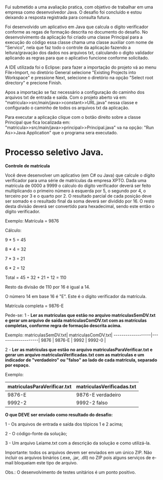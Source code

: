 Fui submetido a uma avaliação pratica, com objetivo de trabalhar em uma empresa como desenvolvedor Java. O desafio foi concluído e estou deixando a resposta registrada para consulta futura.

Foi desenvolvido um aplicativo em Java que calcula o dígito verificador conforme as regas de formação descrita no documento do desafio.
No desenvolvimento da aplicação foi criado uma classe Principal para a execução do código essa classe chama uma classe auxiliar com nome de "Servico", nela que faz todo o controle da aplicação fazendo a leitura/gravação dos dados nos arquivos txt, calculando o digito validador aplicando as regras para que o aplicativo funcione conforme solicitado.

A IDE utilizada foi o Eclipse: para fazer a importação do projeto vá ao menu File>Import, no diretório General selecione "Existing Projects into Workspace" e pressione Next, selecione o diretório na opção "Select root directory" e precione Finish.

Apos a importação se faz necessário a configuração do caminho dos arquivos txt de entrada e saída. Com o projeto aberto vá em: "matricula>>src/main/java>>constant>>URL.java" nessa classe e configurado o caminho de todos os arquivos txt da aplicação.

Para executar a aplicação clique com o botão direito sobre a classe Principal que fica localizada em: "matricula>>src/main/java>>principal>>Principal.java" va na opção: "Run As>>Java Application" que o programa sera executado.


# Processo seletivo Java.
**Controle de matrícula**

Você deve desenvolver um aplicativo (em C# ou Java) que calcule o dígito verificador para uma série de matrículas da empresa XPTO.
Dada uma matrícula de 0000 a 9999 o cálculo do dígito verificador deverá ser feito multiplicando o primeiro número à esquerda por 5, o segundo por 4, o terceiro por 3 e o quarto por 2. O resultado parcial de cada posição deve ser somado e o resultado final da soma deverá ser dividido por 16. O resto desta divisão deverá ser convertido para hexadecimal, sendo este então o dígito verificador.

Exemplo: Matrícula = 9876

Cálculo:

9 * 5 = 45

8 * 4 = 32

7 * 3 = 21

6 * 2 = 12

Total = 45 + 32 + 21 + 12 = 110


Resto da divisão de 110 por 16 é igual a 14.

O número 14 em base 16 é "E". Este é o dígito verificador da matrícula.

Matrícula completa = 9876-E

Pede-se:
1 - **Ler as matrículas que estão no arquivo matriculasSemDV.txt e gerar um arquivo de saída matriculasComDV.txt com as matrículas completas, conforme regra de formação descrita acima.**

Exemplo:
matriculasSemDV.txt| matriculasComDV.txt|
-------------------|--------------------|
9876               | 9876-E             |
9992               | 9992-0             |                         


2 - **Ler as matrículas que estão no arquivo matriculasParaVerificar.txt e gerar um arquivo matriculasVerificadas.txt com as matrículas e um indicador de "verdadeiro" ou "falso" ao lado de cada matrícula, separado por espaço.**

Exemplo:

| matriculasParaVerificar.txt|  matriculasVerificadas.txt  |
|--|--|
|9876-E|9876-E verdadeiro|
|9992-2|9992-2 falso|

**O que DEVE ser enviado como resultado do desafio:**

1 - Os arquivos de entrada e saída dos tópicos 1 e 2 acima;

2 - O código-fonte da solução; 

3 - Um arquivo Leiame.txt com a descrição da solução e como utilizá-la.

Importante: todos os arquivos devem ser enviados em um único ZIP. Não incluir os arquivos binários (.exe, .jar, .dll) no ZIP pois alguns serviços de e-mail bloqueiam este tipo de arquivo.

Obs.: O desenvolvimento de testes unitários é um ponto positivo.
